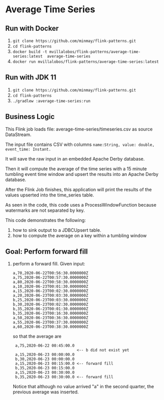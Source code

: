 # Average Time Series

## Run with Docker

1. ```git clone https://github.com/minmay/flink-patterns.git```
2. ```cd flink-patterns```
3. ```docker build -t mvillalobos/flink-patterns/average-time-series:latest  average-time-series```
4. ```docker run mvillalobos/flink-patterns/average-time-series:latest ```

## Run with JDK 11

1. ```git clone https://github.com/minmay/flink-patterns.git```
2. ```cd flink-patterns```
3. ```./gradlew :average-time-series:run```

## Business Logic

This Flink job loads file: average-time-series/timeseries.csv
as source DataStream.

The input file contains CSV with columns ```name:String, value: double, event_time: Instant.```

It will save the raw input in an embedded Apache Derby database.

Then it will compute the average of the time series with a 15 minute tumbling event time window and upsert the results
into an Apache Derby database.

After the Flink Job finishes, this application will print the results of the values upserted into the time_series table.

As seen in the code, this code uses a ProcessWindowFunction because watermarks are not separated by key.

This code demonstrates the following:

1. how to sink output to a JDBCUpsert table.
2. how to compute the average on a key within a tumbling window

## Goal: Perform forward fill

1. perform a forward fill.
    Given input:
    ```
    a,70,2020-06-22T00:56:30.0000000Z
    a,75,2020-06-22T00:57:30.0000000Z
    a,80,2020-06-22T00:58:30.0000000Z
    a,10,2020-06-23T00:01:30.0000000Z
    a,15,2020-06-23T00:02:30.0000000Z
    a,20,2020-06-23T00:03:30.0000000Z
    b,25,2020-06-23T00:03:30.0000000Z
    b,30,2020-06-23T00:02:30.0000000Z
    b,35,2020-06-23T00:01:30.0000000Z
    b,35,2020-06-23T00:16:30.0000000Z
    a,50,2020-06-23T00:36:30.0000000Z
    a,55,2020-06-23T00:37:30.0000000Z
    a,60,2020-06-23T00:38:30.0000000Z
    ```
   so that the average are
   ```
    a,75,2020-06-22 00:45:00.0
                               <-- b did not exist yet    
    a,15,2020-06-23 00:00:00.0
    b,30,2020-06-23 00:00:00.0
    a,15,2020-06-23 00:15:00.0 <-- forward fill
    b,35,2020-06-23 00:15:00.0   
    a,15,2020-06-23 00:30:00.0
    b,35,2020-06-23 00:30:00.0 <-- forward fill   
   ```
   Notice that although no value arrived "a" in the second quarter, the previous average was inserted.

 
